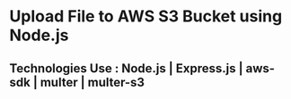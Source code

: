 # Upload File to AWS S3 Bucket using Node.js

## Technologies Use : Node.js | Express.js | aws-sdk | multer | multer-s3
